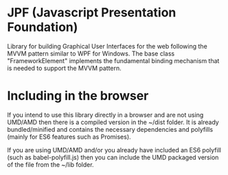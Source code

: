 # JPF   (Javascript Presentation Foundation)
Library for building Graphical User Interfaces for the web following the MVVM pattern similar to WPF for Windows. 
The base class "FrameworkElement" implements the fundamental binding mechanism that is needed to support the MVVM pattern.

# Including in the browser
If you intend to use this library directly in a browser and are not using UMD/AMD then there is a compiled version in the ~/dist folder. It is already bundled/minified and contains the necessary dependencies and polyfills (mainly for ES6 features such as Promises).

If you are using UMD/AMD and/or you already have included an ES6 polyfill (such as babel-polyfill.js) then you can include the UMD packaged version of the file from the ~/lib folder.